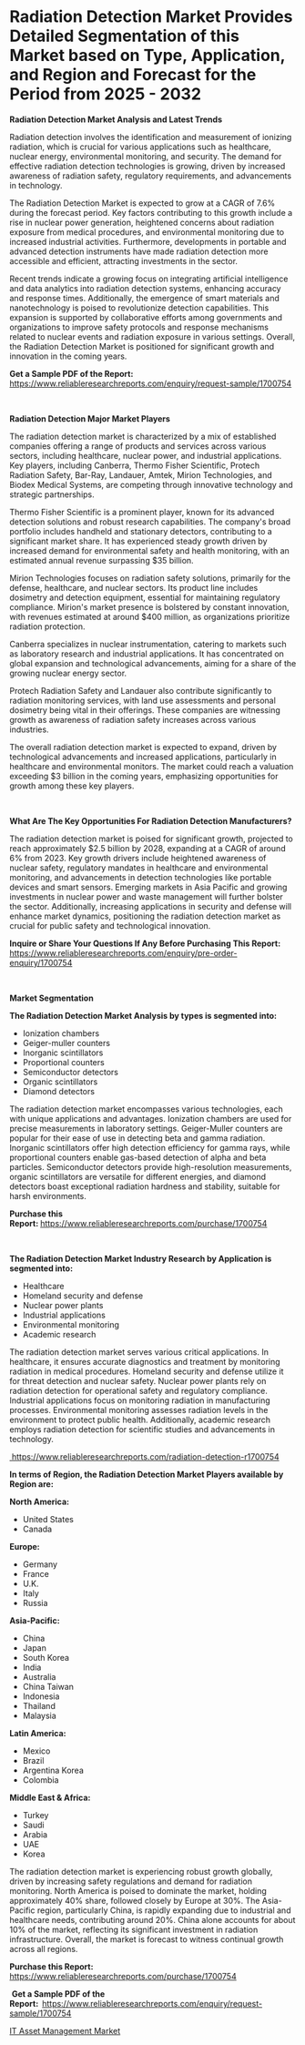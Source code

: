 <p><h1>Radiation Detection Market Provides Detailed Segmentation of this Market based on Type, Application, and Region and Forecast for the Period from 2025 - 2032</h1></p><p><strong>Radiation Detection Market Analysis and Latest Trends</strong></p>
<p><p>Radiation detection involves the identification and measurement of ionizing radiation, which is crucial for various applications such as healthcare, nuclear energy, environmental monitoring, and security. The demand for effective radiation detection technologies is growing, driven by increased awareness of radiation safety, regulatory requirements, and advancements in technology. </p><p>The Radiation Detection Market is expected to grow at a CAGR of 7.6% during the forecast period. Key factors contributing to this growth include a rise in nuclear power generation, heightened concerns about radiation exposure from medical procedures, and environmental monitoring due to increased industrial activities. Furthermore, developments in portable and advanced detection instruments have made radiation detection more accessible and efficient, attracting investments in the sector. </p><p>Recent trends indicate a growing focus on integrating artificial intelligence and data analytics into radiation detection systems, enhancing accuracy and response times. Additionally, the emergence of smart materials and nanotechnology is poised to revolutionize detection capabilities. This expansion is supported by collaborative efforts among governments and organizations to improve safety protocols and response mechanisms related to nuclear events and radiation exposure in various settings. Overall, the Radiation Detection Market is positioned for significant growth and innovation in the coming years.</p></p>
<p><strong>Get a Sample PDF of the Report:&nbsp;</strong> <a href="https://www.reliableresearchreports.com/enquiry/request-sample/1700754?utm_campaign=2286&utm_medium=2&utm_source=Github&utm_content=ia&utm_term=06032025&utm_id=radiation-detection">https://www.reliableresearchreports.com/enquiry/request-sample/1700754</a></p>
<p>&nbsp;</p>
<p><strong>Radiation Detection Major Market Players</strong></p>
<p><p>The radiation detection market is characterized by a mix of established companies offering a range of products and services across various sectors, including healthcare, nuclear power, and industrial applications. Key players, including Canberra, Thermo Fisher Scientific, Protech Radiation Safety, Bar-Ray, Landauer, Amtek, Mirion Technologies, and Biodex Medical Systems, are competing through innovative technology and strategic partnerships.</p><p>Thermo Fisher Scientific is a prominent player, known for its advanced detection solutions and robust research capabilities. The company's broad portfolio includes handheld and stationary detectors, contributing to a significant market share. It has experienced steady growth driven by increased demand for environmental safety and health monitoring, with an estimated annual revenue surpassing $35 billion.</p><p>Mirion Technologies focuses on radiation safety solutions, primarily for the defense, healthcare, and nuclear sectors. Its product line includes dosimetry and detection equipment, essential for maintaining regulatory compliance. Mirion's market presence is bolstered by constant innovation, with revenues estimated at around $400 million, as organizations prioritize radiation protection.</p><p>Canberra specializes in nuclear instrumentation, catering to markets such as laboratory research and industrial applications. It has concentrated on global expansion and technological advancements, aiming for a share of the growing nuclear energy sector.</p><p>Protech Radiation Safety and Landauer also contribute significantly to radiation monitoring services, with land use assessments and personal dosimetry being vital in their offerings. These companies are witnessing growth as awareness of radiation safety increases across various industries.</p><p>The overall radiation detection market is expected to expand, driven by technological advancements and increased applications, particularly in healthcare and environmental monitors. The market could reach a valuation exceeding $3 billion in the coming years, emphasizing opportunities for growth among these key players.</p></p>
<p>&nbsp;</p>
<p><strong>What Are The Key Opportunities For Radiation Detection Manufacturers?</strong></p>
<p><p>The radiation detection market is poised for significant growth, projected to reach approximately $2.5 billion by 2028, expanding at a CAGR of around 6% from 2023. Key growth drivers include heightened awareness of nuclear safety, regulatory mandates in healthcare and environmental monitoring, and advancements in detection technologies like portable devices and smart sensors. Emerging markets in Asia Pacific and growing investments in nuclear power and waste management will further bolster the sector. Additionally, increasing applications in security and defense will enhance market dynamics, positioning the radiation detection market as crucial for public safety and technological innovation.</p></p>
<p><strong>Inquire or Share Your Questions If Any Before Purchasing This Report:</strong> <a href="https://www.reliableresearchreports.com/enquiry/pre-order-enquiry/1700754?utm_campaign=2286&utm_medium=2&utm_source=Github&utm_content=ia&utm_term=06032025&utm_id=radiation-detection">https://www.reliableresearchreports.com/enquiry/pre-order-enquiry/1700754</a></p>
<p>&nbsp;</p>
<p><strong>Market Segmentation</strong></p>
<p><strong>The Radiation Detection Market Analysis by types is segmented into:</strong></p>
<p><ul><li>Ionization chambers</li><li>Geiger-muller counters</li><li>Inorganic scintillators</li><li>Proportional counters</li><li>Semiconductor detectors</li><li>Organic scintillators</li><li>Diamond detectors</li></ul></p>
<p><p>The radiation detection market encompasses various technologies, each with unique applications and advantages. Ionization chambers are used for precise measurements in laboratory settings. Geiger-Muller counters are popular for their ease of use in detecting beta and gamma radiation. Inorganic scintillators offer high detection efficiency for gamma rays, while proportional counters enable gas-based detection of alpha and beta particles. Semiconductor detectors provide high-resolution measurements, organic scintillators are versatile for different energies, and diamond detectors boast exceptional radiation hardness and stability, suitable for harsh environments.</p></p>
<p><strong>Purchase this Report:&nbsp;</strong><a href="https://www.reliableresearchreports.com/purchase/1700754?utm_campaign=2286&utm_medium=2&utm_source=Github&utm_content=ia&utm_term=06032025&utm_id=radiation-detection">https://www.reliableresearchreports.com/purchase/1700754</a></p>
<p>&nbsp;</p>
<p><strong>The Radiation Detection Market Industry Research by Application is segmented into:</strong></p>
<p><ul><li>Healthcare</li><li>Homeland security and defense</li><li>Nuclear power plants</li><li>Industrial applications</li><li>Environmental monitoring</li><li>Academic research</li></ul></p>
<p><p>The radiation detection market serves various critical applications. In healthcare, it ensures accurate diagnostics and treatment by monitoring radiation in medical procedures. Homeland security and defense utilize it for threat detection and nuclear safety. Nuclear power plants rely on radiation detection for operational safety and regulatory compliance. Industrial applications focus on monitoring radiation in manufacturing processes. Environmental monitoring assesses radiation levels in the environment to protect public health. Additionally, academic research employs radiation detection for scientific studies and advancements in technology.</p></p>
<p><a href="https://www.reliableresearchreports.com/radiation-detection-r1700754?utm_campaign=2286&utm_medium=2&utm_source=Github&utm_content=ia&utm_term=06032025&utm_id=radiation-detection">&nbsp;https://www.reliableresearchreports.com/radiation-detection-r1700754</a></p>
<p><strong>In terms of Region, the Radiation Detection Market Players available by Region are:</strong></p>
<p>
    <p> <strong> North America: </strong>
        <ul>
            <li>United States</li>
            <li>Canada</li>
        </ul>
        </p> 
    <p> <strong> Europe: </strong>
        <ul>
            <li>Germany</li>
            <li>France</li>
            <li>U.K.</li>
            <li>Italy</li>
            <li>Russia</li>
        </ul>
        </p> 
    <p> <strong> Asia-Pacific: </strong>
        <ul>
            <li>China</li>
            <li>Japan</li>
            <li>South Korea</li>
            <li>India</li>
            <li>Australia</li>
            <li>China Taiwan</li>
            <li>Indonesia</li>
            <li>Thailand</li>
            <li>Malaysia</li>
        </ul>
        </p> 
    <p> <strong> Latin America: </strong>
        <ul>
            <li>Mexico</li>
            <li>Brazil</li>
            <li>Argentina Korea</li>
            <li>Colombia</li>
        </ul>
        </p> 
    <p> <strong> Middle East & Africa: </strong>
        <ul>
            <li>Turkey</li>
            <li>Saudi</li>
            <li>Arabia</li>
            <li>UAE</li>
            <li>Korea</li>
        </ul>
    </p>
    </p>
<p><p>The radiation detection market is experiencing robust growth globally, driven by increasing safety regulations and demand for radiation monitoring. North America is poised to dominate the market, holding approximately 40% share, followed closely by Europe at 30%. The Asia-Pacific region, particularly China, is rapidly expanding due to industrial and healthcare needs, contributing around 20%. China alone accounts for about 10% of the market, reflecting its significant investment in radiation infrastructure. Overall, the market is forecast to witness continual growth across all regions.</p></p>
<p><strong>Purchase this Report: </strong><a href="https://www.reliableresearchreports.com/purchase/1700754?utm_campaign=2286&utm_medium=2&utm_source=Github&utm_content=ia&utm_term=06032025&utm_id=radiation-detection">https://www.reliableresearchreports.com/purchase/1700754</a></p>
<p>&nbsp;<strong>Get a Sample PDF of the Report:&nbsp;&nbsp;</strong><a href="https://www.reliableresearchreports.com/enquiry/request-sample/1700754?utm_campaign=2286&utm_medium=2&utm_source=Github&utm_content=ia&utm_term=06032025&utm_id=radiation-detection">https://www.reliableresearchreports.com/enquiry/request-sample/1700754</a></p>
<p><strong></strong></p>
<p><p><a href="https://github.com/stillsfloria19981/Market-Research-Report-List-1/blob/main/it-asset-management-market.md?utm_campaign=2286&utm_medium=2&utm_source=Github&utm_content=ia&utm_term=06032025&utm_id=radiation-detection">IT Asset Management Market</a></p></p>